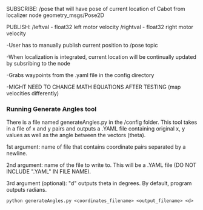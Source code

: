 


SUBSCRIBE: /pose that will have pose of current location of Cabot from localizer node geometry_msgs/Pose2D

PUBLISH: /leftval - float32 left motor velocity
	/rightval - float32 right motor velocity


-User has to manually publish current position to /pose topic 

-When localization is integrated, current location will be continually updated by subsribing to the node 

-Grabs waypoints from the .yaml file in the config directory

-MIGHT NEED TO CHANGE MATH EQUATIONS AFTER TESTING (map velocities differently)

### Running Generate Angles tool
There is a file named generateAngles.py in the /config folder. This tool takes in a file of x and y pairs and outputs a .YAML file containing original x, y values as well as the angle between the vectors (theta).

1st argument: name of file that contains coordinate pairs separated by a newline. 

2nd argument: name of the file to write to. This will be a .YAML file (DO NOT INCLUDE ".YAML" IN FILE NAME).

3rd argument (optional): "d" outputs theta in degrees. By default, program outputs radians.
```
python generateAngles.py <coordinates_filename> <output_filename> <d>
```

